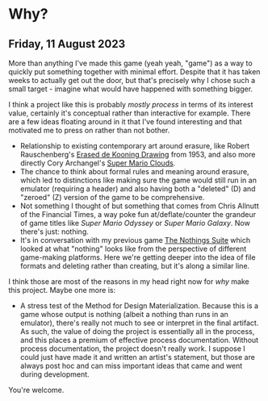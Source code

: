 # Why?

## Friday, 11 August 2023

More than anything I've made this game (yeah yeah, "game") as a way to quickly put something together with minimal effort. Despite that it has taken weeks to actually get out the door, but that's precisely why I chose such a small target - imagine what would have happened with something bigger.

I think a project like this is probably *mostly process* in terms of its interest value, certainly it's conceptual rather than interactive for example. There are a few ideas floating around in it that I've found interesting and that motivated me to press on rather than not bother.

- Relationship to existing contemporary art around erasure, like Robert Rauschenberg's [Erased de Kooning Drawing](https://www.sfmoma.org/artwork/98.298/) from 1953, and also more directly Cory Archangel's [Super Mario Clouds](https://whitney.org/collection/works/20588).
- The chance to think about formal rules and meaning around erasure, which led to distinctions like making sure the game would still run in an emulator (requiring a header) and also having both a "deleted" (D) and "zeroed" (Z) version of the game to be comprehensive.
- Not something I thought of but something that comes from Chris Allnutt of the Financial Times, a way poke fun at/deflate/counter the grandeur of game titles like *Super Mario Odyssey* or *Super Mario Galaxy*. Now there's just: nothing.
- It's in conversation with my previous game [The Nothings Suite](https://pippinbarr.com/the-nothings-suite/) which looked at what "nothing" looks like from the perspective of different game-making platforms. Here we're getting deeper into the idea of file formats and deleting rather than creating, but it's along a similar line.

I think those are most of the reasons in my head right now for *why* make this project. Maybe one more is:

- A stress test of the Method for Design Materialization. Because this is a game whose output is nothing (albeit a nothing than runs in an emulator), there's really not much to see or interpret in the final artifact. As such, the value of doing the project is essentially all in the process, and this places a premium of effective process documentation. Without process documentation, the project doesn't really work. I suppose I could just have made it and written an artist's statement, but those are always post hoc and can miss important ideas that came and went during development.

You're welcome.
